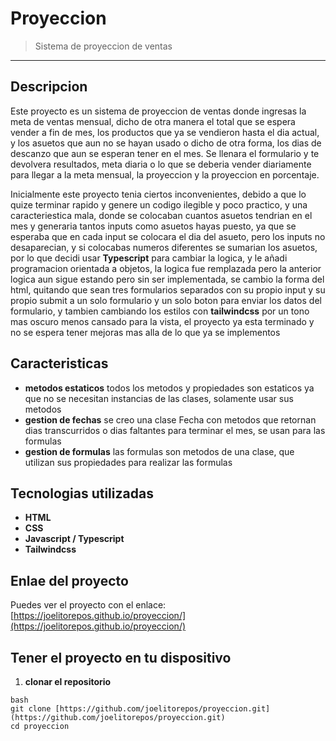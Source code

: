 # Proyeccion

> Sistema de proyeccion de ventas

---

## Descripcion
Este proyecto es un sistema de proyeccion de ventas donde ingresas la meta de ventas mensual, dicho de otra manera el total que se espera vender a fin de mes, los productos que ya se vendieron hasta el dia actual, y los asuetos que aun no se hayan usado o dicho de otra forma, los dias de descanzo que aun se esperan tener en el mes. Se llenara el formulario y te devolvera resultados, meta diaria o lo que se deberia vender diariamente para llegar a la meta mensual, la proyeccion y la proyeccion en porcentaje.

Inicialmente este proyecto tenia ciertos inconvenientes, debido a que lo quize terminar rapido y genere un codigo ilegible y poco practico, y una caracteriestica mala, donde se colocaban cuantos asuetos tendrian en el mes y generaria tantos inputs como asuetos hayas puesto, ya que se esperaba que en cada input se colocara el dia del asueto, pero los inputs no desaparecian, y si colocabas numeros diferentes se sumarian los asuetos, por lo que decidi usar **Typescript** para cambiar la logica, y le añadi programacion orientada a objetos, la logica fue remplazada pero la anterior logica aun sigue estando pero sin ser implementada, se cambio la forma del html, quitando que sean tres formularios separados con su propio input y su propio submit a un solo formulario y un solo boton para enviar los datos del formulario, y tambien cambiando los estilos con **tailwindcss** por un tono mas oscuro menos cansado para la vista, el proyecto ya esta terminado y no se espera tener mejoras mas alla de lo que ya se implementos

## Caracteristicas
* **metodos estaticos** todos los metodos y propiedades son estaticos ya que no se necesitan instancias de las clases, solamente usar sus metodos
* **gestion de fechas** se creo una clase Fecha con metodos que retornan dias transcurridos o dias faltantes para terminar el mes, se usan para las formulas
* **gestion de formulas** las formulas son metodos de una clase, que utilizan sus propiedades para realizar las formulas

## Tecnologias utilizadas
* **HTML**
* **CSS**
* **Javascript / Typescript**
* **Tailwindcss**

## Enlae del proyecto
Puedes ver el proyecto con el enlace: [https://joelitorepos.github.io/proyeccion/](https://joelitorepos.github.io/proyeccion/)

## Tener el proyecto en tu dispositivo

1. **clonar el repositorio**
```
bash
git clone [https://github.com/joelitorepos/proyeccion.git](https://github.com/joelitorepos/proyeccion.git)
cd proyeccion

```